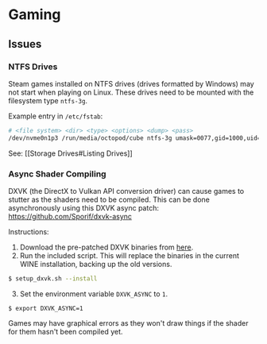 # Gaming
## Issues
### NTFS Drives
Steam games installed on NTFS drives (drives formatted by Windows) may not start when playing on Linux. These drives need to be mounted with the filesystem type `ntfs-3g`. 

Example entry in `/etc/fstab`:
```bash
# <file system> <dir> <type> <options> <dump> <pass>
/dev/nvme0n1p3 /run/media/octopod/cube ntfs-3g umask=0077,gid=1000,uid=1000 0 1
```
See: [[Storage Drives#Listing Drives]]

### Async Shader Compiling
DXVK (the DirectX to Vulkan API conversion driver) can cause games to stutter as the shaders need to be compiled. This can be done asynchronously using this DXVK async patch: https://github.com/Sporif/dxvk-async

Instructions:
1. Download the pre-patched DXVK binaries from [here](https://github.com/Sporif/dxvk-async/releases/latest).
2. Run the included script. This will replace the binaries in the current WINE installation, backing up the old versions.
```bash
$ setup_dxvk.sh --install
```
3. Set the environment variable `DXVK_ASYNC` to `1`.
```shell
$ export DXVK_ASYNC=1
```

Games may have graphical errors as they won't draw things if the shader for them hasn't been compiled yet.